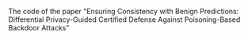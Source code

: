 The code of the paper "Ensuring Consistency with Benign Predictions: Differential Privacy-Guided Certified Defense Against Poisoning-Based Backdoor Attacks"

